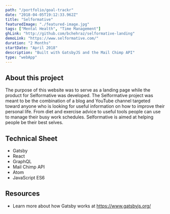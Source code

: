 ```yaml
---
path: "/portfolio/goal-trackr"
date: "2018-04-05T19:12:33.962Z"
title: "Selformative"
featuredImage: "./featured-image.jpg"
tags: ["Mental Health", "Time Management"]
ghLink: "http://github.com/bchehraz/selformative-landing"
demoLink: "https://www.selformative.com/"
duration: "2 Months"
startDate: "April 2018"
description: "Built with GatsbyJS and the Mail Chimp API"
type: "webApp"
---
```

<section>
<h2>About this project</h2>
<p>
  The purpose of this website was to serve as a landing page while the product for Selformative was developed. The Selformative project was meant to be the combination of a blog and YouTube channel targeted toward anyone who is looking for useful information on how to improve their personal life. From diet and exercise advice to useful tools people can use to manage their busy work schedules. Selformative is aimed at helping people be their best selves.
</p>
</section>
<section>
<h2>Technical Sheet</h2>
<ul>
  <li>Gatsby</li>
  <li>React</li>
  <li>GraphQL</li>
  <li>Mail Chimp API</li>
  <li>Atom</li>
  <li>JavaScript ES6</li>
</ul>
</section>
<section>
<h2>Resources</h2>
<ul>
  <li>
    Learn more about how Gatsby works at <a href="https://www.gatsbyjs.org/" target="_blank">https://www.gatsbyjs.org/</a>
  </li>
</ul>
</section>
